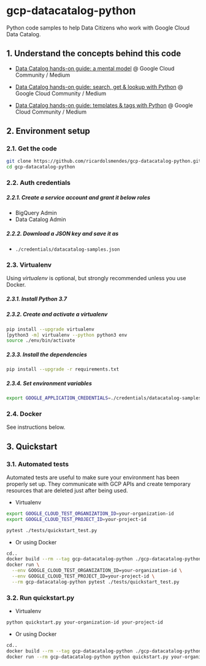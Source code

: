 # gcp-datacatalog-python

Python code samples to help Data Citizens who work with Google Cloud Data Catalog.

## 1. Understand the concepts behind this code

- [Data Catalog hands-on guide: a mental model](https://medium.com/google-cloud/data-catalog-hands-on-guide-a-mental-model-dae7f6dd49e) @ Google Cloud Community / Medium

- [Data Catalog hands-on guide: search, get & lookup with Python](https://medium.com/google-cloud/data-catalog-hands-on-guide-search-get-lookup-with-python-82d99bfb4056) @ Google Cloud Community / Medium

- [Data Catalog hands-on guide: templates & tags with Python](https://medium.com/google-cloud/data-catalog-hands-on-guide-templates-tags-with-python-c45eb93372ef) @ Google Cloud Community / Medium

## 2. Environment setup

### 2.1. Get the code

````bash
git clone https://github.com/ricardolsmendes/gcp-datacatalog-python.git
cd gcp-datacatalog-python
````

### 2.2. Auth credentials

##### 2.2.1. Create a service account and grant it below roles

- BigQuery Admin
- Data Catalog Admin

##### 2.2.2. Download a JSON key and save it as
- `./credentials/datacatalog-samples.json`

### 2.3. Virtualenv

Using *virtualenv* is optional, but strongly recommended unless you use Docker.

##### 2.3.1. Install Python 3.7

##### 2.3.2. Create and activate a *virtualenv*

```bash
pip install --upgrade virtualenv
[python3 -m] virtualenv --python python3 env
source ./env/bin/activate
```

##### 2.3.3. Install the dependencies

```bash
pip install --upgrade -r requirements.txt
```

##### 2.3.4. Set environment variables

```bash
export GOOGLE_APPLICATION_CREDENTIALS=./credentials/datacatalog-samples.json
```

### 2.4. Docker

See instructions below.

## 3. Quickstart

### 3.1. Automated tests

Automated tests are useful to make sure your environment has been properly set up.
They communicate with GCP APIs and create temporary resources that are deleted just after being used.

- Virtualenv

```bash
export GOOGLE_CLOUD_TEST_ORGANIZATION_ID=your-organization-id
export GOOGLE_CLOUD_TEST_PROJECT_ID=your-project-id

pytest ./tests/quickstart_test.py
```

- Or using Docker

```bash
cd..
docker build --rm --tag gcp-datacatalog-python ./gcp-datacatalog-python/
docker run \
  --env GOOGLE_CLOUD_TEST_ORGANIZATION_ID=your-organization-id \
  --env GOOGLE_CLOUD_TEST_PROJECT_ID=your-project-id \
  --rm gcp-datacatalog-python pytest ./tests/quickstart_test.py
```

### 3.2. Run quickstart.py

- Virtualenv

```bash
python quickstart.py your-organization-id your-project-id
```

- Or using Docker

```bash
cd..
docker build --rm --tag gcp-datacatalog-python ./gcp-datacatalog-python/
docker run --rm gcp-datacatalog-python python quickstart.py your-organization-id your-project-id
```
